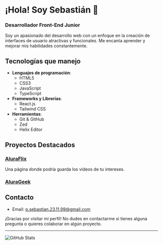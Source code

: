 # ¡Hola! Soy Sebastián 👋

### Desarrollador Front-End Junior

Soy un apasionado del desarrollo web con un enfoque en la creación de interfaces de usuario atractivas y funcionales. Me encanta aprender y mejorar mis habilidades constantemente.

## Tecnologías que manejo

- **Lenguajes de programación**: 
  - HTML5
  - CSS3
  - JavaScript
  - TypeScript
- **Frameworks y Librerías**: 
  - React.js
  - Tailwind CSS
- **Herramientas**: 
  - Git & GitHub
  - Zed
  - Helix Editor

## Proyectos Destacados

### [AluraFlix](https://alura-flix-seven-sooty.vercel.app/)
Una página donde podría guarda los videos de tu intereses.

### [AluraGeek](https://github.com/Se-Basstian/AluraGeek)


## Contacto

- Email: p.sebastian.23.11.99@gmail.com

¡Gracias por visitar mi perfil! No dudes en contactarme si tienes alguna pregunta o quieres colaborar en algún proyecto.

---

![GitHub Stats](https://github-readme-stats.vercel.app/api?username=Se-Basstian&show_icons=true)
